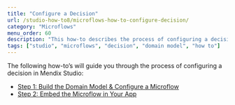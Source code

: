 ```yaml
---
title: "Configure a Decision"
url: /studio-how-to8/microflows-how-to-configure-decision/
category: "Microflows"
menu_order: 60
description: "This how-to describes the process of configuring a decision in Mendix Studio."
tags: ["studio", "microflows", "decision", "domain model", "how to"]
---
```


The following how-to’s will guide you through the process of configuring a decision in Mendix Studio:

* [Step 1: Build the Domain Model & Configure a Microflow](/studio-how-to8/microflows-how-to-configure-decision-p1/)
* [Step 2: Embed the Microflow in Your App](/studio-how-to8/microflows-how-to-configure-decision-p2/)

